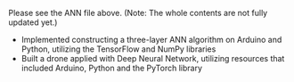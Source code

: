 Please see the ANN file above. (Note: The whole contents are not fully updated yet.)
- Implemented constructing a three-layer ANN algorithm on Arduino and Python, utilizing the TensorFlow and NumPy libraries
- Built a drone applied with Deep Neural Network, utilizing resources that included Arduino, Python and the PyTorch library
